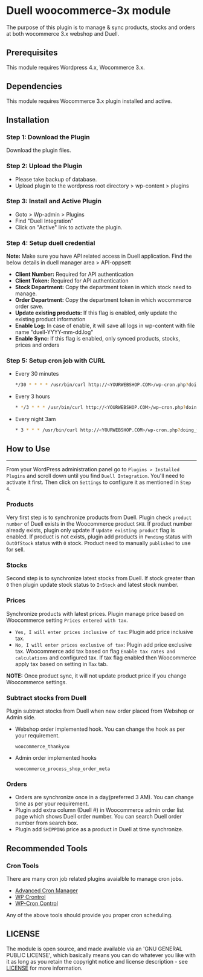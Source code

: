 Duell woocommerce-3x module
=====================

The purpose of this plugin is to manage & sync products, stocks and orders at both wocommerce 3.x webshop and Duell. 

Prerequisites
-------------

This module requires Wordpress 4.x,  Wocommerce 3.x.

Dependencies
-------------

This module requires Wocommerce 3.x plugin installed and active.

Installation
------------

### Step 1: Download the Plugin

Download the plugin files.

### Step 2: Upload the Plugin

* Please take backup of database. 
* Upload plugin to the wordpress root directory > wp-content > plugins 

### Step 3: Install and Active Plugin

* Goto > Wp-admin > Plugins
* Find "Duell Integration" 
* Click on "Active" link to activate the plugin.

### Step 4: Setup duell credential

**Note:** Make sure you have API related access in Duell application. Find the below details in duell manager area > API-oppsett 

* **Client Number:** Required for API authentication
* **Client Token:** Required for API authentication
* **Stock Department:** Copy the department token in which stock need to manage.
* **Order Department:** Copy the department token in which wocommerce order save.
* **Update existing products:** If this flag is enabled, only update the existing product information
* **Enable Log:** In case of enable, it will save all logs in wp-content with file name  "duell-YYYY-mm-dd.log"
* **Enable Sync:** If this flag is enabled, only synced products, stocks, prices and orders

### Step 5: Setup cron job with CURL

* Every 30 minutes

  ```bash
  */30 * * * * /usr/bin/curl http://<YOURWEBSHOP.COM>/wp-cron.php?doing_wp_cron >/dev/null 2>&1
  ```
  
* Every 3 hours

  ```bash
  * */3 * * * /usr/bin/curl http://<YOURWEBSHOP.COM>/wp-cron.php?doing_wp_cron >/dev/null 2>&1
  ```
* Every night 3am

  ```bash
  * 3 * * * /usr/bin/curl http://<YOURWEBSHOP.COM>/wp-cron.php?doing_wp_cron >/dev/null 2>&1
  ```
 
## How to Use
-------
From your WordPress administration panel go to `Plugins > Installed Plugins` and scroll down until you find `Duell Integration`. You'll need to activate it first. Then click on `Settings` to configure it as mentioned in `Step 4`.

### Products

Very first step is to synchronize products from Duell. Plugin check `product number` of Duell exists in the Woocommerce product `SKU`. If product number already exists, plugin only update if `Update existing product` flag is enabled. If product is not exists, plugin add products in `Pending` status with `OutOfStock` status with `0` stock. Product need to manually `published` to use for sell.

### Stocks

Second step is to synchronize latest stocks from Duell. If stock greater than `0` then plugin update stock status to `InStock` and latest stock number.

### Prices

Synchronize products with latest prices. Plugin manage price based on Woocommerce setting `Prices entered with tax`.
  
  * `Yes, I will enter prices inclusive of tax`: Plugin add price inclusive tax.
  * `No, I will enter prices exclusive of tax`: Plugin add price exclusive tax. Woocommerce add tax based on flag `Enable tax rates and calculations` and configured tax. If tax flag enabled then Woocommerce apply tax based on setting in `Tax` tab.

**NOTE:** Once product sync, it will not update product price if you change Woocommerce settings.

### Subtract stocks from Duell

Plugin subtract stocks from Duell when new order placed from Webshop or Admin side.   


* Webshop order implemented hook. You can change the hook as per your requirement.

  `woocommerce_thankyou`
  
* Admin order implemented hooks

  `woocommerce_process_shop_order_meta`

### Orders

* Orders are synchronize once in a day(preferred 3 AM). You can change time as per your requirement. 
* Plugin add extra column (Duell #) in Woocommerce admin order list page which shows Duell order number. You can search Duell order number from search box.
* Plugin add `SHIPPING` price as a product in Duell at time synchronize.


Recommended Tools
-------

### Cron Tools

There are many cron job related plugins avaialble to manage cron jobs.

* [Advanced Cron Manager](https://wordpress.org/plugins/advanced-cron-manager/)
* [WP Crontrol](https://wordpress.org/plugins/wp-crontrol/)
* [WP-Cron Control](https://wordpress.org/plugins/wp-cron-control/)

Any of the above tools should provide you proper cron scheduling.

LICENSE
-------

The module is open source, and made available via an 'GNU GENERAL PUBLIC LICENSE', which basically means you can do whatever you like with it as long as you retain the copyright notice and license description - see [LICENSE](../master/LICENSE) for more information.


